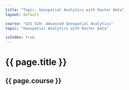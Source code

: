 ```yaml
---
title: "Topic: Geospatial Analytics with Raster Data"
layout: default

course: "GIS 520: Advanced Geospatial Analytics"
topic: "Geospatial Analytics with Raster Data"

isIndex: true
---
```


{{ page.title }}
====================

{{ page.course }}
---------------------